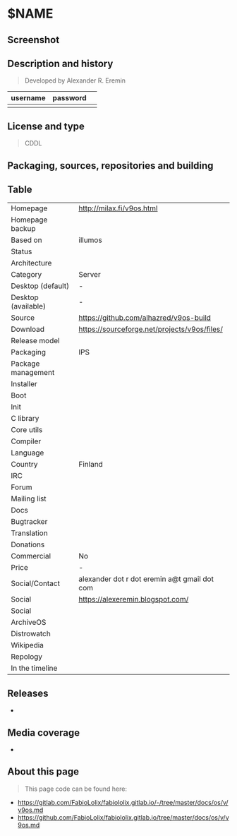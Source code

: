 # $NAME

## Screenshot


## Description and history

>

> Developed by Alexander R. Eremin

| username | password |  |
|----------|----------|--|
|  |  |  |


## License and type

> CDDL


## Packaging, sources, repositories and building

>


## Table

|                       |  |
|-----------------------|--|
| Homepage              | <http://milax.fi/v9os.html> |
| Homepage backup       |  |
| Based on              | illumos |
| Status                |  |
| Architecture          |  |
| Category              | Server |
| Desktop (default)     | - |
| Desktop (available)   | - |
| Source                | <https://github.com/alhazred/v9os-build> |
| Download              | <https://sourceforge.net/projects/v9os/files/> |
| Release model         |  |
| Packaging             | IPS |
| Package management    |  |
| Installer             |  |
| Boot                  |  |
| Init                  |  |
| C library             |  |
| Core utils            |  |
| Compiler              |  |
| Language              |  |
| Country               | Finland |
| IRC                   |  |
| Forum                 |  |
| Mailing list          |  |
| Docs                  |  |
| Bugtracker            |  |
| Translation           |  |
| Donations             |  |
| Commercial            | No |
| Price                 | - |
| Social/Contact        | alexander dot r dot eremin a@t gmail dot com |
| Social                | <https://alexeremin.blogspot.com/> |
| Social                |  |
| ArchiveOS             |  |
| Distrowatch           |  |
| Wikipedia             |  |
| Repology              |  |
| In the timeline       |  |


## Releases

* 


## Media coverage

* 


## About this page

> This page code can be found here:

* <https://gitlab.com/FabioLolix/fabiololix.gitlab.io/-/tree/master/docs/os/v/v9os.md>
* <https://github.com/FabioLolix/fabiololix.gitlab.io/tree/master/docs/os/v/v9os.md>
